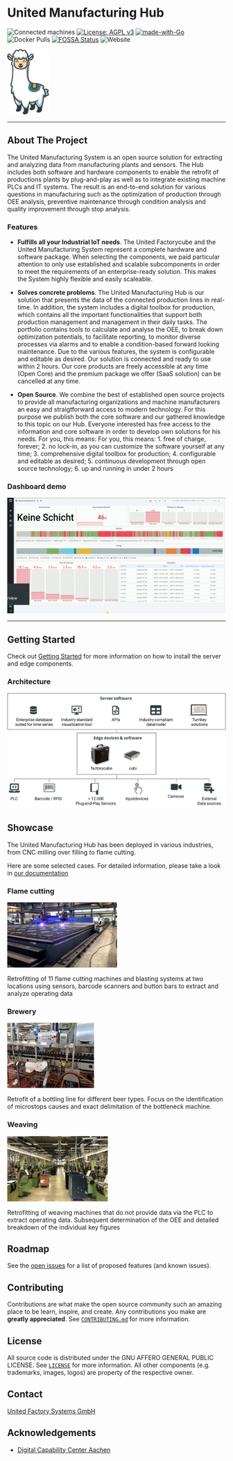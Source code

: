 <!-- PROJECT SHIELDS -->
<!--
*** I'm using markdown "reference style" links for readability.
*** Reference links are enclosed in brackets [ ] instead of parentheses ( ).
*** See the bottom of this document for the declaration of the reference variables
*** for contributors-url, forks-url, etc. This is an optional, concise syntax you may use.
*** https://www.markdownguide.org/basic-syntax/#reference-style-links
-->

<!--
[![Contributors][contributors-shield]][contributors-url]
[![Forks][forks-shield]][forks-url]
[![Stargazers][stars-shield]][stars-url]
[![Issues][issues-shield]][issues-url]
[![MIT License][license-shield]][license-url]
[![LinkedIn][linkedin-shield]][linkedin-url]

-->

<!-- PROJECT LOGO -->
# United Manufacturing Hub

![Connected machines](https://img.shields.io/badge/Connected%20machines-34-informational)
[![License: AGPL v3](https://img.shields.io/badge/License-AGPL%20v3-blue.svg)](https://www.gnu.org/licenses/agpl-3.0)
[![made-with-Go](https://img.shields.io/badge/Made%20with-Go-1f425f.svg)](http://golang.org)
![Docker Pulls](https://img.shields.io/docker/pulls/unitedmanufacturinghub/factoryinsight)
[![FOSSA Status](https://app.fossa.com/api/projects/git%2Bgithub.com%2Funited-manufacturing-hub%2Funited-manufacturing-hub.svg?type=shield)](https://app.fossa.com/projects/git%2Bgithub.com%2Funited-manufacturing-hub%2Funited-manufacturing-hub?ref=badge_shield)
![Website](https://img.shields.io/website?up_message=online&url=https%3A%2F%2Fwww.united-manufacturing-hub.com)




<!--<img src="docs/images/Logo UMH primary.svg" height="100" > -->

<img src="docs/images/Otto.svg" height="150">

----

<!-- ABOUT THE PROJECT -->
## About The Project

The United Manufacturing System is an open source solution for extracting and analyzing data from manufacturing plants and sensors. The Hub includes both software and hardware components to enable the retrofit of productions plants by plug-and-play as well as to integrate existing machine PLCs and IT systems. The result is an end-to-end solution for various questions in manufacturing such as the optimization of production through OEE analysis, preventive maintenance through condition analysis and quality improvement through stop analysis.


### Features

- **Fulfills all your Industrial IoT needs**. The United Factorycube and the United Manufacturing System represent a complete hardware and software package. When selecting the components, we paid particular attention to only use established and scalable subcomponents in order to meet the requirements of an enterprise-ready solution. This makes the System highly flexible and easily scaleable.

- **Solves concrete problems**. The United Manufacturing Hub is our solution that presents the data of the connected production lines in real-time. In addition, the system includes a digital toolbox for production, which contains all the important functionalities that support both production management and management in their daily tasks. The portfolio contains tools to calculate and analyse the OEE, to break down optimization potentials, to facilitate reporting, to monitor diverse processes via alarms and to enable a condition-based forward looking maintenance. Due to the various features, the system is configurable and editable as desired. Our solution is connected and ready to use within 2 hours. Our core products are freely accessible at any time (Open Core) and the premium package we offer (SaaS solution) can be cancelled at any time.

- **Open Source**. We combine the best of established open source projects to provide all manufacturing organizations and machine manufacturers an easy and straigtforward access to modern technology. For this purpose we publish both the core software and our gathered knowledge to this topic on our Hub. Everyone interested has free access to the information and core software in order to develop own solutions for his needs. For you, this means: For you, this means: 1. free of charge, forever; 2. no lock-in, as you can customize the software yourself at any time; 3. comprehensive digital toolbox for production; 4. configurable and editable as desired; 5. continuous development through open source technology; 6. up and running in under 2 hours


### Dashboard demo

![Demo](docs/images/dashboard.gif)

----

## Getting Started

Check out [Getting Started](docs/getting-started.md) for more information on how to install the server and edge components.

### Architecture

![IIoT-stack](docs/images/iiot-stack.svg)

<!-- SHOWCASE -->
## Showcase

The United Manufacturing Hub has been deployed in various industries, from CNC milling over filling to flame cutting.

Here are some selected cases. For detailed information, please take a look in [our documentation](docs/examples/overview.md)

### Flame cutting

<img src="docs/examples/images/flame-cutting.png" height="150">

Retrofitting of 11 flame cutting machines and blasting systems at two locations using sensors, barcode scanners and button bars to extract and analyze operating data

### Brewery

<img src="docs/examples/images/brewery.png" height="150">

Retrofit of a bottling line for different beer types. Focus on the identification of microstops causes and exact delimitation of the bottleneck machine.

### Weaving

<img src="docs/examples/images/weaving.png" height="150">

Retrofitting of weaving machines that do not provide data via the PLC to extract operating data. Subsequent determination of the OEE and detailed breakdown of the individual key figures

<!-- ROADMAP -->
## Roadmap

See the [open issues](https://github.com/united-manufacturing-hub/united-manufacturing-hub/issues) for a list of proposed features (and known issues).

<!-- CONTRIBUTING -->
## Contributing

Contributions are what make the open source community such an amazing place to be learn, inspire, and create. Any contributions you make are **greatly appreciated**. See [`CONTRIBUTING.md`](CONTRIBUTING.md) for more information.

<!-- LICENSE -->
## License

All source code is distributed under the GNU AFFERO GENERAL PUBLIC LICENSE. See [`LICENSE`](LICENSE) for more information. All other components (e.g. trademarks, images, logos) are property of the respective owner.

<!-- CONTACT -->
## Contact

[United Factory Systems GmbH](https://www.united-manufacturing-hub.com)

<!-- ACKNOWLEDGEMENTS -->
## Acknowledgements

- [Digital Capability Center Aachen](https://www.mckinsey.com/business-functions/operations/how-we-help-clients/capability-center-network/our-centers/aachen)

<!-- MARKDOWN LINKS & IMAGES -->
<!-- https://www.markdownguide.org/basic-syntax/#reference-style-links -->
[product-screenshot]: images/screenshot.png
[Documentation]: https://wiki.industrial-analytics.net
[Website]: https://www.united-manufacturing-hub.com

<!-- Software -->
[Grafana]: https://github.com/grafana/grafana
[PowerBI]: https://powerbi.microsoft.com/
[node-red]: https://github.com/node-red/node-red
[TimescaleDB]: https://github.com/timescale/timescaledb
[Kubernetes]: https://github.com/kubernetes/kubernetes
[Helm]: https://github.com/helm/helm
[Docker]: https://github.com/docker/engine
